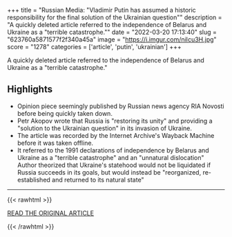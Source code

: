 +++
title = "Russian Media: \"Vladimir Putin has assumed a historic responsibility for the final solution of the Ukrainian question\""
description = "A quickly deleted article referred to the independence of Belarus and Ukraine as a \"terrible catastrophe.\""
date = "2022-03-20 17:13:40"
slug = "623760a5871577f2f340a45a"
image = "https://i.imgur.com/niIcu3H.jpg"
score = "1278"
categories = ['article', 'putin', 'ukrainian']
+++

A quickly deleted article referred to the independence of Belarus and Ukraine as a \"terrible catastrophe.\"

## Highlights

- Opinion piece seemingly published by Russian news agency RIA Novosti before being quickly taken down.
- Petr Akopov wrote that Russia is "restoring its unity" and providing a "solution to the Ukrainian question" in its invasion of Ukraine.
- The article was recorded by the Internet Archive's Wayback Machine before it was taken offline.
- It referred to the 1991 declarations of independence by Belarus and Ukraine as a "terrible catastrophe" and an "unnatural dislocation" Author theorized that Ukraine's statehood would not be liquidated if Russia succeeds in its goals, but would instead be "reorganized, re-established and returned to its natural state"

---

{{< rawhtml >}}
  <p class="article-category">
    <a target="_blank" href="https://www.jpost.com/international/article-698890">READ THE ORIGINAL ARTICLE</a>
  </p>
{{< /rawhtml >}}
